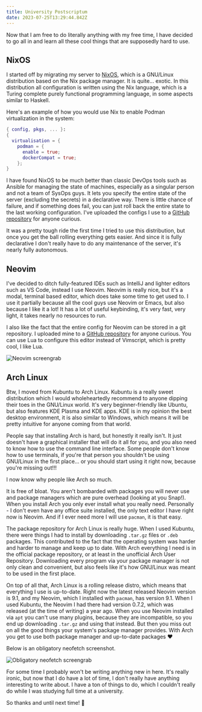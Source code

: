 ```yaml
---
title: University Postscriptum
date: 2023-07-25T13:29:44.842Z
---
```


Now that I am free to do literally anything with my free time, I have decided to go all in and learn all these cool things that are supposedly hard to use.


## NixOS

I started off by migrating my server to [NixOS](https://nixos.org/), which is a GNU/Linux distribution based on the Nix package manager. It is quite... exotic. In this distribution all configuration is written using the Nix language, which is a Turing complete purely functional programming language, in some aspects similar to Haskell.

Here's an example of how you would use Nix to enable Podman virtualization in the system:

```nix
{ config, pkgs, ... }:
{
  virtualisation = {
    podman = {
      enable = true;
      dockerCompat = true;
    };
}
```

I have found NixOS to be much better than classic DevOps tools such as Ansible for managing the state of machines, especially as a singular person and not a team of SysOps guys. It lets you specify the entire state of the server (excluding the secrets) in a declarative way. There is little chance of failure, and if something does fail, you can just roll back the entire state to the last working configuration. I've uploaded the configs I use to a [GitHub repository](https://github.com/kamoshi/server/blob/main/hosts/kamoshi/configuration.nix) for anyone curious.

It was a pretty tough ride the first time I tried to use this distribution, but once you get the ball rolling everything gets easier. And since it is fully declarative I don't really have to do any maintenance of the server, it's nearly fully autonomous.


## Neovim

I've decided to ditch fully-featured IDEs such as IntelliJ and lighter editors such as VS Code, instead I use Neovim. Neovim is really nice, but it's a modal, terminal based editor, which does take some time to get used to. I use it partially because all the cool guys use Neovim or Emacs, but also because I like it a lot! It has a lot of useful keybinding, it's very fast, very light, it takes nearly no resources to run.

I also like the fact that the entire config for Neovim can be stored in a git repository. I uploaded mine to a [GitHub repository](https://github.com/kamoshi/dotfiles/tree/main/nvim) for anyone curious. You can use Lua to configure this editor instead of Vimscript, which is pretty cool, I like Lua.

![Neovim screengrab](@assets/posts/neovim.png)


## Arch Linux

Btw, I moved from Kubuntu to Arch Linux. Kubuntu is a really sweet distribution which I would wholeheartedly recommend to anyone dipping their toes in the GNU/Linux world. It's very beginner-friendly like Ubuntu, but also features KDE Plasma and KDE apps. KDE is in my opinion the best desktop environment, it is also similar to Windows, which means it will be pretty intuitive for anyone coming from that world.

People say that installing Arch is hard, but honestly it really isn't. It just doesn't have a graphical installer that will do it all for you, and you also need to know how to use the command line interface. Some people don't know how to use terminals, if you're that person you shouldn't be using GNU/Linux in the first place... or you should start using it right now, because you're missing out!!!

I now know why people like Arch so much.

It is free of bloat. You aren't bombarded with packages you will never use and package managers which are pure overhead (looking at you Snap!). When you install Arch you only ever install what you really need. Personally - I don't even have any office suite installed, the only text editor I have right now is Neovim. And if I ever need more I will use `pacman`, it is that easy.

The package repository for Arch Linux is really huge. When I used Kubuntu, there were things I had to install by downloading `.tar.gz` files or `.deb` packages. This contributed to the fact that the operating system was harder and harder to manage and keep up to date. With Arch everything I need is in the official package repository, or at least in the unofficial Arch User Repository. Downloading every program via your package manager is not only clean and convenient, but also feels like it's how GNU/Linux was meant to be used in the first place.

On top of all that, Arch Linux is a rolling release distro, which means that everything I use is up-to-date. Right now the latest released Neovim version is 9.1, and my Neovim, which I installed with `pacman`, has version 9.1. When I used Kubuntu, the Neovim I had there had version 0.7.2, which was released (at the time of writing) a year ago. When you use Neovim installed via `apt` you can't use many plugins, because they are incompatible, so you end up downloading `.tar.gz` and using that instead. But then you miss out on all the good things your system's package manager provides. With Arch you get to use both package manager and up-to-date packages :heart:

Below is an obligatory neofetch screenshot.

![Obligatory neofetch screengrab](@assets/posts/arch.png)


For some time I probably won't be writing anything new in here. It's really ironic, but now that I do have a lot of time, I don't really have anything interesting to write about. I have a ton of things to do, which I couldn't really do while I was studying full time at a university.

So thanks and until next time! :wave:

